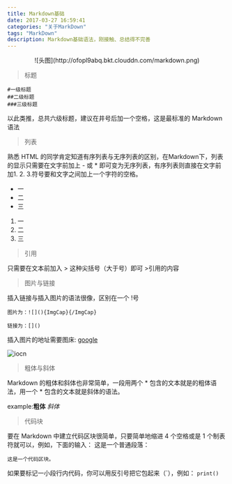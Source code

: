 ```yaml
---
title: Markdown基础
date: 2017-03-27 16:59:41
categories: "关于MarkDown"
tags: "MarkDown"
description: Markdown基础语法，刚接触、总结得不完善
---
```

<style type="text/css">
    .no-border{
        text-align: center;
    }
    .no-border img{
        border:none !important;
        margin: 0 auto !important;
    }
</style>

<div class="no-border">
![头图](http://ofopl9abq.bkt.clouddn.com/markdown.png)
</div>

>标题

    #一级标题
    ##二级标题
    ###三级标题

以此类推，总共六级标题，建议在井号后加一个空格，这是最标准的 Markdown 语法

>列表

熟悉 HTML 的同学肯定知道有序列表与无序列表的区别，在Markdown下，列表的显示只需要在文字前加上 - 或 * 即可变为无序列表，有序列表则直接在文字前加1. 2. 3.符号要和文字之间加上一个字符的空格。
- 一
- 二
- 三
1. 一
2. 二
3. 三

>引用

只需要在文本前加入 > 这种尖括号（大于号）即可
    >引用的内容

>图片与链接

插入链接与插入图片的语法很像，区别在一个 !号

    图片为：![](){ImgCap}{/ImgCap}

    链接为：[]()

插入图片的地址需要图床:
[google](http:www.google.com)

![iocn](http://ofopl9abq.bkt.clouddn.com/10.jpg?imageView2/2/w/100/q/50)

>粗体与斜体

Markdown 的粗体和斜体也非常简单，一段用两个 * 包含的文本就是的粗体语法，用一个 * 包含的文本就是斜体的语法。

example:**粗体** *斜体*

>代码块

要在 Markdown 中建立代码区块很简单，只要简单地缩进 4 个空格或是 1 个制表符就可以，例如，下面的输入：
这是一个普通段落：

    这是一个代码区块。

如果要标记一小段行内代码，你可以用反引号把它包起来（\`），例如：
`print()`